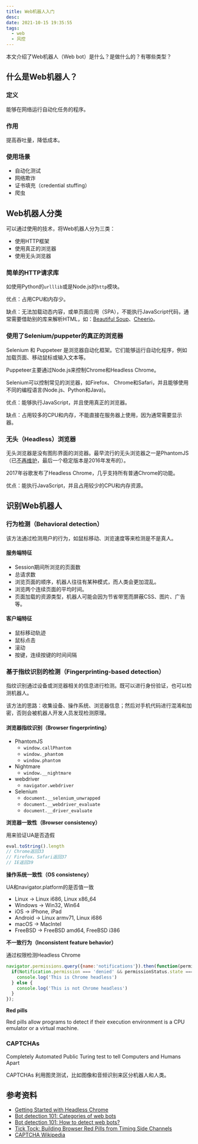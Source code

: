 ```yaml
---
title: Web机器人入门
desc: 
date: 2021-10-15 19:35:55
tags:
  - web
  - 风控
---
```


本文介绍了Web机器人（Web bot）是什么？是做什么的？有哪些类型？

<!--more-->

## 什么是Web机器人？

### 定义

能够在网络运行自动化任务的程序。

### 作用

提高吞吐量，降低成本。

### 使用场景

* 自动化测试
* 网络欺诈
* 证书填充（credential stuffing）
* 爬虫

## Web机器人分类

可以通过使用的技术，将Web机器人分为三类：

* 使用HTTP框架
* 使用真正的浏览器
* 使用无头浏览器

### 简单的HTTP请求库

如使用Python的`urlllib`或是Node.js的`http`模块。

优点：占用CPU和内存少。

缺点：无法加载动态内容，或单页面应用（SPA），不能执行JavaScript代码，通常需要借助别的库来解析HTML，如：[Beautiful Soup](https://www.crummy.com/software/BeautifulSoup/)、[Cheerio](https://cheerio.js.org/)。

### 使用了Selenium/puppeter的真正的浏览器

Selenium 和 Puppeteer 是浏览器自动化框架。它们能够运行自动化程序，例如加载页面、移动鼠标或输入文本等。

Puppeteer主要通过Node.js来控制Chrome和Headless Chrome。

Selenium可以控制常见的浏览器，如Firefox、 Chrome和Safari，并且能够使用不同的编程语言(Node.js、Python和Java)。

优点：能够执行JavaScript，并且使用真正的浏览器。

缺点：占用较多的CPU和内存，不能直接在服务器上使用，因为通常需要显示器。

### 无头（Headless）浏览器

无头浏览器是没有图形界面的浏览器。最早流行的无头浏览器之一是PhantomJS（已[不再维护](https://github.com/ariya/phantomjs/issues/15344)，最后一个稳定版本是2016年发布的）。

2017年谷歌发布了Headless Chrome，几乎支持所有普通Chrome的功能。

优点：能执行JavaScript，并且占用较少的CPU和内存资源。

## 识别Web机器人

### 行为检测（Behavioral detection）

该方法通过检测用户的行为，如鼠标移动、浏览速度等来检测是不是真人。

#### 服务端特征

* Session期间所浏览的页面数
* 总请求数
* 浏览页面的顺序，机器人往往有某种模式，而人类会更加混乱。
* 浏览两个连续页面的平均时间。
* 页面加载的资源类型，机器人可能会因为节省带宽而屏蔽CSS、图片、广告等。

#### 客户端特征

* 鼠标移动轨迹
* 鼠标点击
* 滚动
* 按键，连续按键的时间间隔

### 基于指纹识别的检测（Fingerprinting-based detection）

指纹识别通过设备或浏览器相关的信息进行检测。既可以进行身份验证，也可以检测机器人。

该方法的思路：收集设备、操作系统、浏览器信息；然后对手机代码进行混淆和加密，否则会被机器人开发人员发现检测原理。

#### 浏览器指纹识别（Browser fingerprinting）

* PhantomJS
  * `window.callPhantom`
  * `window._phantom`
  * `window.phantom`
* Nightmare
  * `window.__nightmare`
* webdriver
  * `navigator.webdriver`
* Selenium
  * `document.__selenium_unwrapped`
  * `document.__webdriver_evaluate`
  * `document.__driver_evaluate`

**浏览器一致性（Browser consistency）**

用来验证UA是否造假

```js
eval.toString().length
// Chrome返回33
// Firefox、Safari返回37
// IE返回39
```

**操作系统一致性（OS consistency）**

UA和navigator.platform的是否值一致

* Linux -> Linux i686, Linux x86\_64
* Windows -> Win32, Win64
* iOS -> iPhone, iPad
* Android -> Linux armv71, Linux i686
* macOS -> MacIntel
* FreeBSD -> FreeBSD amd64, FreeBSD i386

**不一致行为（Inconsistent feature behavior）**

通过权限检测Headless Chrome

```js
navigator.permissions.query({name:'notifications'}).then(function(permissionStatus) {
  if(Notification.permission === 'denied' && permissionStatus.state === 'prompt') {
    console.log('This is Chrome headless')
  } else {
    console.log('This is not Chrome headless')
  }
});
```

**Red pills**

Red pills allow programs to detect if their execution environment is a CPU emulator or a virtual machine.

### CAPTCHAs

Completely Automated Public Turing test to tell Computers and Humans Apart

CAPTCHAs 利用图灵测试，比如图像和音频识别来区分机器人和人类。

## 参考资料

* [Getting Started with Headless Chrome](https://developers.google.com/web/updates/2017/04/headless-chrome)
* [Bot detection 101: Categories of web bots](https://antoinevastel.com/crawler/2019/12/29/families-web-bots.html)
* [Bot detection 101: How to detect web bots?](https://antoinevastel.com/javascript/2020/02/09/detecting-web-bots.html)
* [Tick Tock: Building Browser Red Pills from Timing Side Channels](https://www.usenix.org/system/files/conference/woot14/woot14-ho.pdf)
* [CAPTCHA Wikipedia](https://en.wikipedia.org/wiki/CAPTCHA)